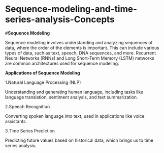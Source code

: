 # Sequence-modeling-and-time-series-analysis-Concepts

#**Sequence Modeling**

Sequence modeling involves understanding and analyzing sequences of data, where the order of the elements is important. This can include various types of data, such as text, speech, DNA sequences, and more. Recurrent Neural Networks (RNNs) and Long Short-Term Memory (LSTM) networks are common architectures used for sequence modeling.

**Applications of Sequence Modeling**

1.Natural Language Processing (NLP)

Understanding and generating human language, including tasks like language translation, sentiment analysis, and text summarization.

2.Speech Recognition

Converting spoken language into text, used in applications like voice assistants.

3.Time Series Prediction

Predicting future values based on historical data, which brings us to time series analysis.
